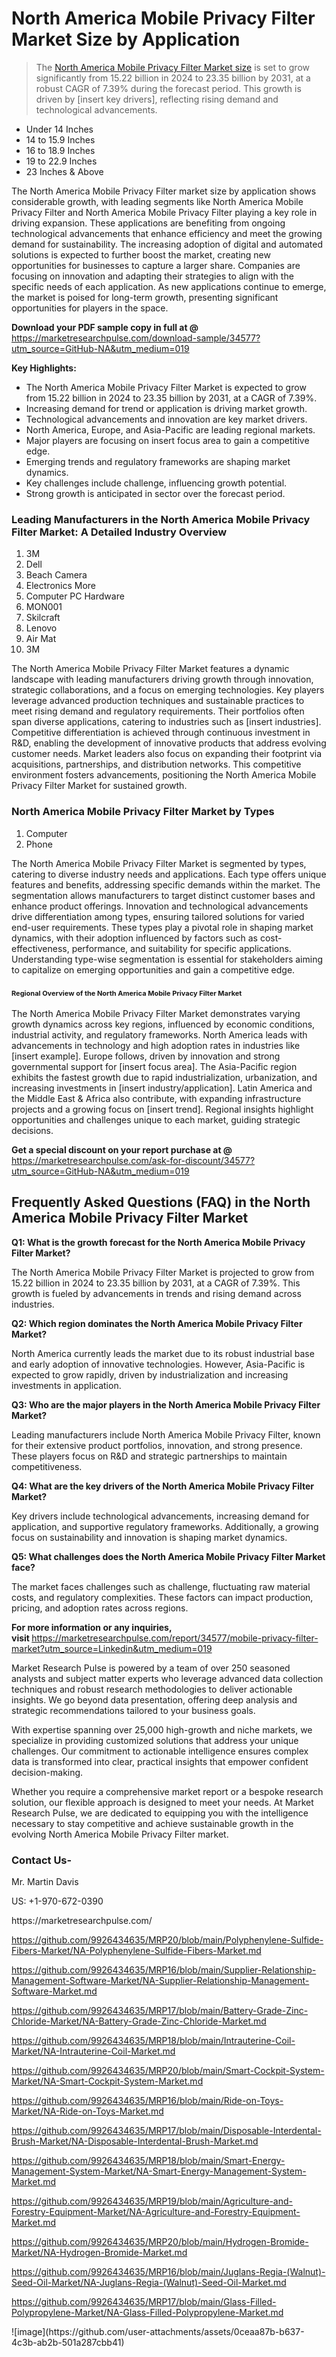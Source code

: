 <h1>North America Mobile Privacy Filter Market&nbsp;Size by Application</h1><blockquote><p>The <a href="https://marketresearchpulse.com/download-sample/34577?utm_source=GitHub-NA&amp;utm_medium=019">North America Mobile Privacy Filter Market size</a> is set to grow significantly from 15.22 billion in 2024 to 23.35 billion by 2031, at a robust CAGR of 7.39% during the forecast period. This growth is driven by [insert key drivers], reflecting rising demand and technological advancements.</p></blockquote><ul><li>Under 14 Inches <li> 14 to 15.9 Inches <li> 16 to 18.9 Inches <li> 19 to 22.9 Inches <li> 23 Inches & Above</li></ul><p>The North America Mobile Privacy Filter market size by application shows considerable growth, with leading segments like North America Mobile Privacy Filter and North America Mobile Privacy Filter playing a key role in driving expansion. These applications are benefiting from ongoing technological advancements that enhance efficiency and meet the growing demand for sustainability. The increasing adoption of digital and automated solutions is expected to further boost the market, creating new opportunities for businesses to capture a larger share. Companies are focusing on innovation and adapting their strategies to align with the specific needs of each application. As new applications continue to emerge, the market is poised for long-term growth, presenting significant opportunities for players in the space.</p><p><strong>Download your PDF sample copy in full at @ </strong><a href="https://marketresearchpulse.com/download-sample/34577?utm_source=GitHub-NA&amp;utm_medium=019">https://marketresearchpulse.com/download-sample/34577?utm_source=GitHub-NA&amp;utm_medium=019</a></p><p><strong>Key Highlights: </strong></p><ul><li>The North America Mobile Privacy Filter Market is expected to grow from 15.22 billion in 2024 to 23.35 billion by 2031, at a CAGR of 7.39%.</li><li>Increasing demand for trend or application is driving market growth.</li><li>Technological advancements and innovation are key market drivers.</li><li>North America, Europe, and Asia-Pacific are leading regional markets.</li><li>Major players are focusing on insert focus area to gain a competitive edge.</li><li>Emerging trends and regulatory frameworks are shaping market dynamics.</li><li>Key challenges include challenge, influencing growth potential.</li><li>Strong growth is anticipated in sector over the forecast period.</li></ul><h3>Leading Manufacturers in the North America Mobile Privacy Filter Market: A Detailed Industry Overview</h3><ol><li>3M</li><li>Dell</li><li>Beach Camera</li><li>Electronics More</li><li>Computer PC Hardware</li><li>MON001</li><li>Skilcraft</li><li>Lenovo</li><li>Air Mat</li><li>3M</li></ol><div class="flex max-w-full flex-col flex-grow"><div class="min-h-8 text-message flex w-full flex-col items-end gap-2 whitespace-normal break-words [.text-message+&amp;]:mt-5" dir="auto" data-message-author-role="assistant" data-message-id="fd8432e4-4910-450d-b182-61b7bfb0a01f" data-message-model-slug="gpt-4o"><div class="flex w-full flex-col gap-1 empty:hidden first:pt-[3px]"><div class="markdown prose w-full break-words dark:prose-invert light"><p>The North America Mobile Privacy Filter Market features a dynamic landscape with leading manufacturers driving growth through innovation, strategic collaborations, and a focus on emerging technologies. Key players leverage advanced production techniques and sustainable practices to meet rising demand and regulatory requirements. Their portfolios often span diverse applications, catering to industries such as [insert industries]. Competitive differentiation is achieved through continuous investment in R&amp;D, enabling the development of innovative products that address evolving customer needs. Market leaders also focus on expanding their footprint via acquisitions, partnerships, and distribution networks. This competitive environment fosters advancements, positioning the North America Mobile Privacy Filter Market for sustained growth.</p></div></div></div></div><h3>North America Mobile Privacy Filter Market by Types</h3><ol><li>Computer <li> Phone</li></ol><div class="flex max-w-full flex-col flex-grow"><div class="min-h-8 text-message flex w-full flex-col items-end gap-2 whitespace-normal break-words [.text-message+&amp;]:mt-5" dir="auto" data-message-author-role="assistant" data-message-id="084470be-0bb7-4664-bddf-5156b4f41249" data-message-model-slug="gpt-4o-mini"><div class="flex w-full flex-col gap-1 empty:hidden first:pt-[3px]"><div class="markdown prose w-full break-words dark:prose-invert light"><p>The North America Mobile Privacy Filter Market is segmented by types, catering to diverse industry needs and applications. Each type offers unique features and benefits, addressing specific demands within the market. The segmentation allows manufacturers to target distinct customer bases and enhance product offerings. Innovation and technological advancements drive differentiation among types, ensuring tailored solutions for varied end-user requirements. These types play a pivotal role in shaping market dynamics, with their adoption influenced by factors such as cost-effectiveness, performance, and suitability for specific applications. Understanding type-wise segmentation is essential for stakeholders aiming to capitalize on emerging opportunities and gain a competitive edge.</p></div></div></div></div><h3><span style="font-size: 11px;">Regional Overview of the North America Mobile Privacy Filter Market</span></h3><div class="flex max-w-full flex-col flex-grow"><div class="min-h-8 text-message flex w-full flex-col items-end gap-2 whitespace-normal break-words [.text-message+&amp;]:mt-5" dir="auto" data-message-author-role="assistant" data-message-id="e9038762-ce64-4e30-91c9-9bd413514231" data-message-model-slug="gpt-4o-mini"><div class="flex w-full flex-col gap-1 empty:hidden first:pt-[3px]"><div class="markdown prose w-full break-words dark:prose-invert light"><p>The North America Mobile Privacy Filter Market demonstrates varying growth dynamics across key regions, influenced by economic conditions, industrial activity, and regulatory frameworks. North America leads with advancements in technology and high adoption rates in industries like [insert example]. Europe follows, driven by innovation and strong governmental support for [insert focus area]. The Asia-Pacific region exhibits the fastest growth due to rapid industrialization, urbanization, and increasing investments in [insert industry/application]. Latin America and the Middle East &amp; Africa also contribute, with expanding infrastructure projects and a growing focus on [insert trend]. Regional insights highlight opportunities and challenges unique to each market, guiding strategic decisions.</p></div></div></div></div><p><strong>Get a special discount on your report purchase at @ </strong><a href="https://marketresearchpulse.com/ask-for-discount/34577?utm_source=GitHub-NA&amp;utm_medium=019">https://marketresearchpulse.com/ask-for-discount/34577?utm_source=GitHub-NA&amp;utm_medium=019</a></p><h2>Frequently Asked Questions (FAQ) in the North America Mobile Privacy Filter Market</h2><p><strong>Q1: What is the growth forecast for the North America Mobile Privacy Filter Market?</strong></p><p>The North America Mobile Privacy Filter Market is projected to grow from 15.22 billion in 2024 to 23.35 billion by 2031, at a CAGR of 7.39%. This growth is fueled by advancements in trends and rising demand across industries.</p><p><strong>Q2: Which region dominates the North America Mobile Privacy Filter Market?</strong></p><p>North America currently leads the market due to its robust industrial base and early adoption of innovative technologies. However, Asia-Pacific is expected to grow rapidly, driven by industrialization and increasing investments in application.</p><p><strong>Q3: Who are the major players in the North America Mobile Privacy Filter Market?</strong></p><p>Leading manufacturers include North America Mobile Privacy Filter, known for their extensive product portfolios, innovation, and strong presence. These players focus on R&amp;D and strategic partnerships to maintain competitiveness.</p><p><strong>Q4: What are the key drivers of the North America Mobile Privacy Filter Market?</strong></p><p>Key drivers include technological advancements, increasing demand for application, and supportive regulatory frameworks. Additionally, a growing focus on sustainability and innovation is shaping market dynamics.</p><p><strong>Q5: What challenges does the North America Mobile Privacy Filter Market face?</strong></p><p>The market faces challenges such as challenge, fluctuating raw material costs, and regulatory complexities. These factors can impact production, pricing, and adoption rates across regions.</p><p><strong>For more information or any inquiries, visit&nbsp;</strong><a href="https://marketresearchpulse.com/report/34577/mobile-privacy-filter-market?utm_source=Linkedin&utm_medium=019">https://marketresearchpulse.com/report/34577/mobile-privacy-filter-market?utm_source=Linkedin&utm_medium=019</a></p><p>Market Research Pulse is powered by a team of over 250 seasoned analysts and subject matter experts who leverage advanced data collection techniques and robust research methodologies to deliver actionable insights. We go beyond data presentation, offering deep analysis and strategic recommendations tailored to your business goals.</p><p>With expertise spanning over 25,000 high-growth and niche markets, we specialize in providing customized solutions that address your unique challenges. Our commitment to actionable intelligence ensures complex data is transformed into clear, practical insights that empower confident decision-making.</p><p>Whether you require a comprehensive market report or a bespoke research solution, our flexible approach is designed to meet your needs. At Market Research Pulse, we are dedicated to equipping you with the intelligence necessary to stay competitive and achieve sustainable growth in the evolving North America Mobile Privacy Filter market.</p><h3><strong>Contact Us-</strong></h3><p>Mr. Martin Davis</p><p>US: +1-970-672-0390</p><p>https://marketresearchpulse.com/</p><p><a href="https://github.com/9926434635/MRP20/blob/main/Polyphenylene-Sulfide-Fibers-Market/NA-Polyphenylene-Sulfide-Fibers-Market.md">https://github.com/9926434635/MRP20/blob/main/Polyphenylene-Sulfide-Fibers-Market/NA-Polyphenylene-Sulfide-Fibers-Market.md</a></p><p><a href="https://github.com/9926434635/MRP16/blob/main/Supplier-Relationship-Management-Software-Market/NA-Supplier-Relationship-Management-Software-Market.md">https://github.com/9926434635/MRP16/blob/main/Supplier-Relationship-Management-Software-Market/NA-Supplier-Relationship-Management-Software-Market.md</a></p><p><a href="https://github.com/9926434635/MRP17/blob/main/Battery-Grade-Zinc-Chloride-Market/NA-Battery-Grade-Zinc-Chloride-Market.md">https://github.com/9926434635/MRP17/blob/main/Battery-Grade-Zinc-Chloride-Market/NA-Battery-Grade-Zinc-Chloride-Market.md</a></p><p><a href="https://github.com/9926434635/MRP18/blob/main/Intrauterine-Coil-Market/NA-Intrauterine-Coil-Market.md">https://github.com/9926434635/MRP18/blob/main/Intrauterine-Coil-Market/NA-Intrauterine-Coil-Market.md</a></p><p><a href="https://github.com/9926434635/MRP20/blob/main/Smart-Cockpit-System-Market/NA-Smart-Cockpit-System-Market.md">https://github.com/9926434635/MRP20/blob/main/Smart-Cockpit-System-Market/NA-Smart-Cockpit-System-Market.md</a></p><p><a href="https://github.com/9926434635/MRP16/blob/main/Ride-on-Toys-Market/NA-Ride-on-Toys-Market.md">https://github.com/9926434635/MRP16/blob/main/Ride-on-Toys-Market/NA-Ride-on-Toys-Market.md</a></p><p><a href="https://github.com/9926434635/MRP17/blob/main/Disposable-Interdental-Brush-Market/NA-Disposable-Interdental-Brush-Market.md">https://github.com/9926434635/MRP17/blob/main/Disposable-Interdental-Brush-Market/NA-Disposable-Interdental-Brush-Market.md</a></p><p><a href="https://github.com/9926434635/MRP18/blob/main/Smart-Energy-Management-System-Market/NA-Smart-Energy-Management-System-Market.md">https://github.com/9926434635/MRP18/blob/main/Smart-Energy-Management-System-Market/NA-Smart-Energy-Management-System-Market.md</a></p><p><a href="https://github.com/9926434635/MRP19/blob/main/Agriculture-and-Forestry-Equipment-Market/NA-Agriculture-and-Forestry-Equipment-Market.md">https://github.com/9926434635/MRP19/blob/main/Agriculture-and-Forestry-Equipment-Market/NA-Agriculture-and-Forestry-Equipment-Market.md</a></p><p><a href="https://github.com/9926434635/MRP20/blob/main/Hydrogen-Bromide-Market/NA-Hydrogen-Bromide-Market.md">https://github.com/9926434635/MRP20/blob/main/Hydrogen-Bromide-Market/NA-Hydrogen-Bromide-Market.md</a></p><p><a href="https://github.com/9926434635/MRP16/blob/main/Juglans-Regia-(Walnut)-Seed-Oil-Market/NA-Juglans-Regia-(Walnut)-Seed-Oil-Market.md">https://github.com/9926434635/MRP16/blob/main/Juglans-Regia-(Walnut)-Seed-Oil-Market/NA-Juglans-Regia-(Walnut)-Seed-Oil-Market.md</a></p><p><a href="https://github.com/9926434635/MRP17/blob/main/Glass-Filled-Polypropylene-Market/NA-Glass-Filled-Polypropylene-Market.md">https://github.com/9926434635/MRP17/blob/main/Glass-Filled-Polypropylene-Market/NA-Glass-Filled-Polypropylene-Market.md</a></p>
![image](https://github.com/user-attachments/assets/0ceaa87b-b637-4c3b-ab2b-501a287cbb41)
